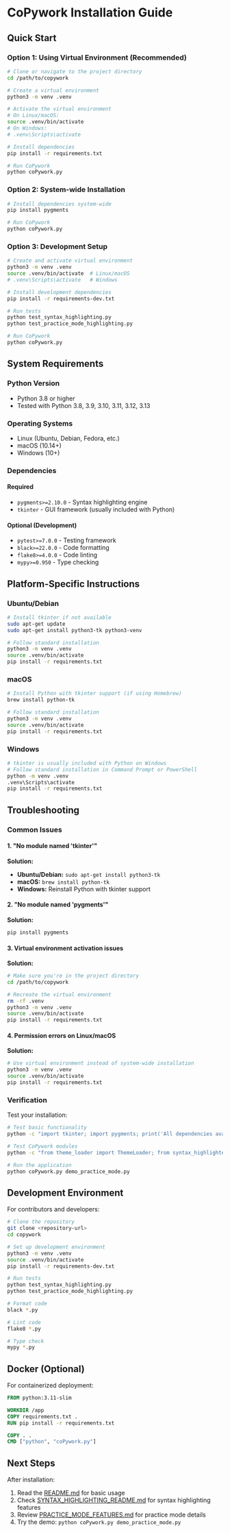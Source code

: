 # CoPywork Installation Guide

## Quick Start

### Option 1: Using Virtual Environment (Recommended)

```bash
# Clone or navigate to the project directory
cd /path/to/copywork

# Create a virtual environment
python3 -m venv .venv

# Activate the virtual environment
# On Linux/macOS:
source .venv/bin/activate
# On Windows:
# .venv\Scripts\activate

# Install dependencies
pip install -r requirements.txt

# Run CoPywork
python coPywork.py
```

### Option 2: System-wide Installation

```bash
# Install dependencies system-wide
pip install pygments

# Run CoPywork
python coPywork.py
```

### Option 3: Development Setup

```bash
# Create and activate virtual environment
python3 -m venv .venv
source .venv/bin/activate  # Linux/macOS
# .venv\Scripts\activate   # Windows

# Install development dependencies
pip install -r requirements-dev.txt

# Run tests
python test_syntax_highlighting.py
python test_practice_mode_highlighting.py

# Run CoPywork
python coPywork.py
```

## System Requirements

### Python Version
- Python 3.8 or higher
- Tested with Python 3.8, 3.9, 3.10, 3.11, 3.12, 3.13

### Operating Systems
- Linux (Ubuntu, Debian, Fedora, etc.)
- macOS (10.14+)
- Windows (10+)

### Dependencies

#### Required
- `pygments>=2.10.0` - Syntax highlighting engine
- `tkinter` - GUI framework (usually included with Python)

#### Optional (Development)
- `pytest>=7.0.0` - Testing framework
- `black>=22.0.0` - Code formatting
- `flake8>=4.0.0` - Code linting
- `mypy>=0.950` - Type checking

## Platform-Specific Instructions

### Ubuntu/Debian
```bash
# Install tkinter if not available
sudo apt-get update
sudo apt-get install python3-tk python3-venv

# Follow standard installation
python3 -m venv .venv
source .venv/bin/activate
pip install -r requirements.txt
```

### macOS
```bash
# Install Python with tkinter support (if using Homebrew)
brew install python-tk

# Follow standard installation
python3 -m venv .venv
source .venv/bin/activate
pip install -r requirements.txt
```

### Windows
```bash
# tkinter is usually included with Python on Windows
# Follow standard installation in Command Prompt or PowerShell
python -m venv .venv
.venv\Scripts\activate
pip install -r requirements.txt
```

## Troubleshooting

### Common Issues

#### 1. "No module named 'tkinter'"
**Solution:**
- **Ubuntu/Debian:** `sudo apt-get install python3-tk`
- **macOS:** `brew install python-tk`
- **Windows:** Reinstall Python with tkinter support

#### 2. "No module named 'pygments'"
**Solution:**
```bash
pip install pygments
```

#### 3. Virtual environment activation issues
**Solution:**
```bash
# Make sure you're in the project directory
cd /path/to/copywork

# Recreate the virtual environment
rm -rf .venv
python3 -m venv .venv
source .venv/bin/activate
pip install -r requirements.txt
```

#### 4. Permission errors on Linux/macOS
**Solution:**
```bash
# Use virtual environment instead of system-wide installation
python3 -m venv .venv
source .venv/bin/activate
pip install -r requirements.txt
```

### Verification

Test your installation:
```bash
# Test basic functionality
python -c "import tkinter; import pygments; print('All dependencies available!')"

# Test CoPywork modules
python -c "from theme_loader import ThemeLoader; from syntax_highlighter import SyntaxHighlighter; print('CoPywork modules working!')"

# Run the application
python coPywork.py demo_practice_mode.py
```

## Development Environment

For contributors and developers:

```bash
# Clone the repository
git clone <repository-url>
cd copywork

# Set up development environment
python3 -m venv .venv
source .venv/bin/activate
pip install -r requirements-dev.txt

# Run tests
python test_syntax_highlighting.py
python test_practice_mode_highlighting.py

# Format code
black *.py

# Lint code
flake8 *.py

# Type check
mypy *.py
```

## Docker (Optional)

For containerized deployment:

```dockerfile
FROM python:3.11-slim

WORKDIR /app
COPY requirements.txt .
RUN pip install -r requirements.txt

COPY . .
CMD ["python", "coPywork.py"]
```

## Next Steps

After installation:
1. Read the [README.md](README.md) for basic usage
2. Check [SYNTAX_HIGHLIGHTING_README.md](SYNTAX_HIGHLIGHTING_README.md) for syntax highlighting features
3. Review [PRACTICE_MODE_FEATURES.md](PRACTICE_MODE_FEATURES.md) for practice mode details
4. Try the demo: `python coPywork.py demo_practice_mode.py`
